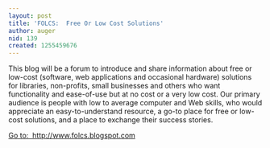 ```yaml
---
layout: post
title: 'FOLCS:  Free Or Low Cost Solutions'
author: auger
nid: 139
created: 1255459676
---
```

<p>This blog will be a forum to introduce and share information about free or low-cost (software, web applications and occasional hardware) solutions for libraries, non-profits, small businesses and others who want functionality and ease-of-use but at no cost or a very low cost. Our primary audience is people with low to average computer and Web skills, who would appreciate an easy-to-understand resource, a go-to place for free or low-cost solutions, and a place to exchange their success stories.</p>
<p><a href="http://folcs.blogspot.com">Go to:&nbsp; http://www.folcs.blogspot.com</a></p>
